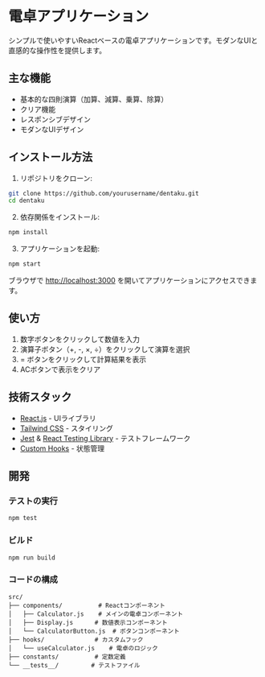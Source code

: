 # 電卓アプリケーション

シンプルで使いやすいReactベースの電卓アプリケーションです。モダンなUIと直感的な操作性を提供します。

## 主な機能

- 基本的な四則演算（加算、減算、乗算、除算）
- クリア機能
- レスポンシブデザイン
- モダンなUIデザイン

## インストール方法

1. リポジトリをクローン:
```bash
git clone https://github.com/yourusername/dentaku.git
cd dentaku
```

2. 依存関係をインストール:
```bash
npm install
```

3. アプリケーションを起動:
```bash
npm start
```

ブラウザで [http://localhost:3000](http://localhost:3000) を開いてアプリケーションにアクセスできます。

## 使い方

1. 数字ボタンをクリックして数値を入力
2. 演算子ボタン（+, -, ×, ÷）をクリックして演算を選択
3. = ボタンをクリックして計算結果を表示
4. ACボタンで表示をクリア

## 技術スタック

- [React.js](https://reactjs.org/) - UIライブラリ
- [Tailwind CSS](https://tailwindcss.com/) - スタイリング
- [Jest](https://jestjs.io/) & [React Testing Library](https://testing-library.com/docs/react-testing-library/intro/) - テストフレームワーク
- [Custom Hooks](https://reactjs.org/docs/hooks-custom.html) - 状態管理

## 開発

### テストの実行

```bash
npm test
```

### ビルド

```bash
npm run build
```

### コードの構成

```
src/
├── components/          # Reactコンポーネント
│   ├── Calculator.js    # メインの電卓コンポーネント
│   ├── Display.js      # 数値表示コンポーネント
│   └── CalculatorButton.js  # ボタンコンポーネント
├── hooks/              # カスタムフック
│   └── useCalculator.js    # 電卓のロジック
├── constants/          # 定数定義
└── __tests__/         # テストファイル
```
